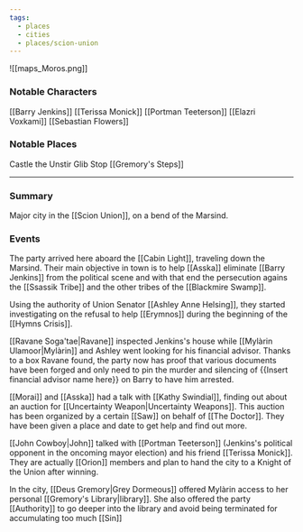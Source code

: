 ```yaml
---
tags:
  - places
  - cities
  - places/scion-union
---
```

![[maps_Moros.png]]
### Notable Characters
[[Barry Jenkins]]
[[Terissa Monick]]
[[Portman Teeterson]]
[[Elazri Voxkami]]
[[Sebastian Flowers]]

### Notable Places
Castle the Unstir
Glib Stop
[[Gremory's Steps]]

___
### Summary
Major city in the [[Scion Union]], on a bend of the Marsind.

### Events
The party arrived here aboard the [[Cabin Light]], traveling down the Marsind. Their main objective in town is to help [[Asska]] eliminate [[Barry Jenkins]] from the political scene and with that end the persecution agains the [[Ssassik Tribe]] and the other tribes of the [[Blackmire Swamp]].

Using the authority of Union Senator [[Ashley Anne Helsing]], they started investigating on the refusal to help [[Erymnos]] during the beginning of the [[Hymns Crisis]]. 

[[Ravane Soga'tae|Ravane]] inspected Jenkins's house while [[Mylàrin Ulamoor|Mylàrin]] and Ashley went looking for his financial advisor. Thanks to a box Ravane found, the party now has proof that various documents have been forged and only need to pin the murder and silencing of {{Insert financial advisor name here}} on Barry to have him arrested.

[[Morai]] and [[Asska]] had a talk with [[Kathy Swindial]], finding out about an auction for [[Uncertainty Weapon|Uncertainty Weapons]]. This auction has been organized by a certain [[Saw]] on behalf of [[The Doctor]]. They have been given a place and date to get help and find out more.

[[John Cowboy|John]] talked with [[Portman Teeterson]] (Jenkins's political opponent in the oncoming mayor election) and his friend [[Terissa Monick]]. They are actually [[Orion]] members and plan to hand the city to a Knight of the Union after winning.

In the city, [[Deus Gremory|Grey Dormeous]] offered Mylàrin access to her personal [[Gremory's Library|library]]. She also offered the party [[Authority]] to go deeper into the library and avoid being terminated for accumulating too much [[Sin]] 